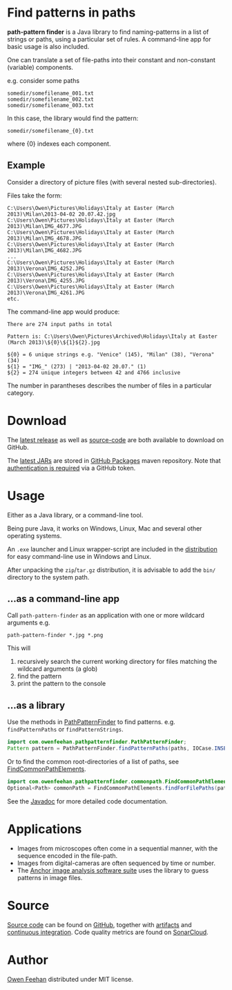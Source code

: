 # Find patterns in paths


**path-pattern finder** is a Java library to find naming-patterns in a list of strings or paths, using a particular set of rules. A command-line app for basic usage is also included.



One can translate a set of file-paths into their constant and non-constant (variable) components.



e.g. consider some paths

```
somedir/somefilename_001.txt
somedir/somefilename_002.txt
somedir/somefilename_003.txt
```



In this case, the library would find the pattern:

```
somedir/somefilename_{0}.txt
```

where {0} indexes each component.

## Example

Consider a directory of picture files (with several nested sub-directories).


Files take the form:

```
C:\Users\Owen\Pictures\Holidays\Italy at Easter (March 2013)\Milan\2013-04-02 20.07.42.jpg
C:\Users\Owen\Pictures\Holidays\Italy at Easter (March 2013)\Milan\IMG_4677.JPG
C:\Users\Owen\Pictures\Holidays\Italy at Easter (March 2013)\Milan\IMG_4678.JPG
C:\Users\Owen\Pictures\Holidays\Italy at Easter (March 2013)\Milan\IMG_4682.JPG
...
C:\Users\Owen\Pictures\Holidays\Italy at Easter (March 2013)\Verona\IMG_4252.JPG
C:\Users\Owen\Pictures\Holidays\Italy at Easter (March 2013)\Verona\IMG_4255.JPG
C:\Users\Owen\Pictures\Holidays\Italy at Easter (March 2013)\Verona\IMG_4261.JPG
etc.
```



The command-line app would produce:

```
There are 274 input paths in total

Pattern is: C:\Users\Owen\Pictures\Archived\Holidays\Italy at Easter (March 2013)\${0}\${1}${2}.jpg

${0} = 6 unique strings e.g. "Venice" (145), "Milan" (38), "Verona" (34)
${1} = "IMG_" (273) | "2013-04-02 20.07." (1)
${2} = 274 unique integers between 42 and 4766 inclusive
```
The number in parantheses describes the number of files in a particular category.

# Download

The [latest release](https://github.com/path-pattern-finder/path-pattern-finder-distribution/releases/latest) as well as [source-code](https://github.com/path-pattern-finder/path-pattern-finder) are both available to download on GitHub.

The [latest JARs](https://github.com/path-pattern-finder/path-pattern-finder/packages/126777) are stored in [GitHub Packages](https://github.com/features/packages) maven repository. Note that [authentication is required](https://github.github.com/maven-plugins/site-plugin/authentication.html) via a GitHub token.


# Usage

Either as a Java library, or a command-line tool.

Being pure Java, it works on Windows, Linux, Mac and several other operating systems.

An `.exe` launcher and Linux wrapper-script are included in the [distribution](https://github.com/path-pattern-finder/path-pattern-finder-distribution/releases/latest) for easy command-line use in Windows and Linux.

After unpacking the `zip`/`tar.gz` distribution, it is advisable to add the `bin/` directory to the system path.

## ...as a command-line app


Call ```path-pattern-finder``` as an application with one or more wildcard arguments e.g.

```
path-pattern-finder *.jpg *.png
```

This will

1. recursively search the current working directory for files matching the wildcard arguments (a glob)
2. find the pattern
3. print the pattern to the console
 
## ...as a library

Use the methods in [PathPatternFinder](https://path-pattern-finder.github.io/javadoc/com/owenfeehan/pathpatternfinder/PathPatternFinder.html) to find patterns. e.g. ```findPatternPaths``` or ```findPatternStrings```.

```java
import com.owenfeehan.pathpatternfinder.PathPatternFinder;
Pattern pattern = PathPatternFinder.findPatternPaths(paths, IOCase.INSENSITIVE, true);
```

Or to find the common root-directories of a list of paths, see [FindCommonPathElements](https://path-pattern-finder.github.io/javadoc/com/owenfeehan/pathpatternfinder/commonpath/FindCommonPathElements.html).

```java
import com.owenfeehan.pathpatternfinder.commonpath.FindCommonPathElements;
Optional<Path> commonPath = FindCommonPathElements.findForFilePaths(paths);
```

See the [Javadoc](javadoc/) for more detailed code documentation.


# Applications


* Images from microscopes often come in a sequential manner, with the sequence encoded in the file-path.
* Images from digital-cameras are often sequenced by time or number. 
* The [Anchor image analysis software suite](http://www.anchoranalysis.org) uses the library to guess patterns in image files.

# Source

[Source code](https://github.com/path-pattern-finder/path-pattern-finder) can be found on [GitHub](https://github.com/path-pattern-finder), together with [artifacts](https://github.com/orgs/path-pattern-finder/packages) and [continuous integration](https://github.com/path-pattern-finder/path-pattern-finder/tree/master/.github/workflows). Code quality metrics are found on [SonarCloud](https://sonarcloud.io/dashboard?id=path-pattern-finder_path-pattern-finder).

# Author



[Owen Feehan](http://www.owenfeehan.com) distributed under MIT license.
